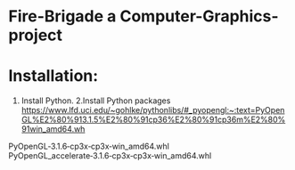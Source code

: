 # Fire-Brigade a Computer-Graphics-project

# Installation:

1. Install Python.
2.Install Python packages 
https://www.lfd.uci.edu/~gohlke/pythonlibs/#_pyopengl:~:text=PyOpenGL%E2%80%913.1.5%E2%80%91cp36%E2%80%91cp36m%E2%80%91win_amd64.wh

PyOpenGL‑3.1.6‑cp3x‑cp3x‑win_amd64.whl	
PyOpenGL_accelerate‑3.1.6‑cp3x‑cp3x‑win_amd64.whl


